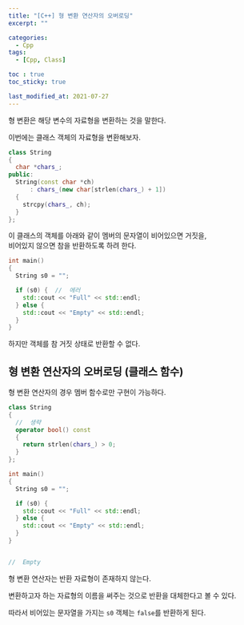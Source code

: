```yaml
---
title: "[C++] 형 변환 연산자의 오버로딩"
excerpt: ""

categories:
  - Cpp
tags:
  - [Cpp, Class]

toc : true
toc_sticky: true

last_modified_at: 2021-07-27
---
```


형 변환은 해당 변수의 자료형을 변환하는 것을 말한다.

이번에는 클래스 객체의 자료형을 변환해보자.

```cpp
class String
{
  char *chars_;
public:
  String(const char *ch)
      : chars_(new char[strlen(chars_) + 1])
  {
    strcpy(chars_, ch);
  }
};
```

이 클래스의 객체를 아래와 같이 멤버의 문자열이 비어있으면 거짓을,   
비어있지 않으면 참을 반환하도록 하려 한다.

```cpp
int main()
{
  String s0 = "";

  if (s0) {  //  에러
    std::cout << "Full" << std::endl;
  } else {
    std::cout << "Empty" << std::endl;
  }
}
```

하지만 객체를 참 거짓 상태로 반환할 수 없다.   

## 형 변환 연산자의 오버로딩 (클래스 함수)

형 변환 연산자의 경우 멤버 함수로만 구현이 가능하다.

```cpp
class String
{
  //  생략
  operator bool() const
  {
    return strlen(chars_) > 0;
  }
};

int main()
{
  String s0 = "";

  if (s0) {
    std::cout << "Full" << std::endl;
  } else {
    std::cout << "Empty" << std::endl;
  }
}


//  Empty
```

형 변환 연산자는 반환 자료형이 존재하지 않는다.

변환하고자 하는 자료형의 이름을 써주는 것으로 반환을 대체한다고 볼 수 있다.

따라서 비어있는 문자열을 가지는 `s0` 객체는 `false`를 반환하게 된다.